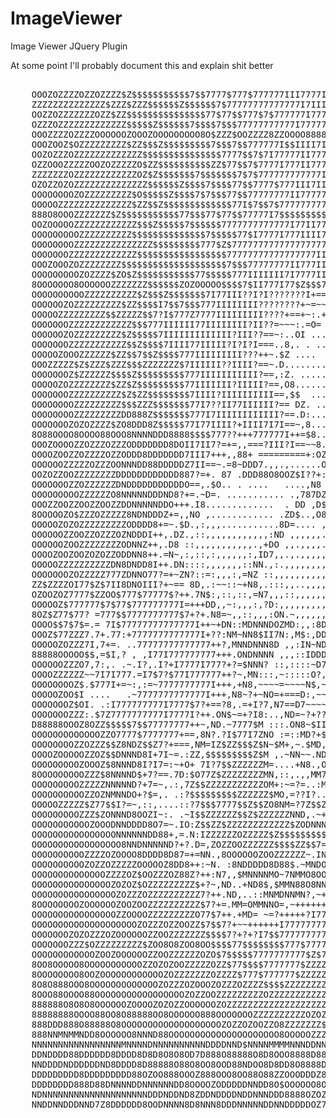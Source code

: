 ImageViewer
===========

Image Viewer JQuery Plugin

At some point I'll probably document this and explain shit better


<pre>
	
	OOOZOZZZZOZZOZZZZ$Z$$$$$$$$$$$7$$7777$777$777777III7777I7O77777777I7777I77I$IIIIIIIIIIIIIIIII7III77IIIIIIIIII7IIIIIIIIII??IIIIIII????III????II?I????II?????I???????????????????????I?????????????????+??+?++???I?++++???????+?+++?++++?+????+???????????+++??+?+?+?I???+=:,788Z$$Z8DN$..,,DNNNZ78DD8D8O8O8ZZZ888D8D8D8DO$Z8888D8
	ZZZZZZZZZZZZZZ$ZZZ$ZZZ$$$$$$Z$$$$$$7$77777777777777I7IIIIZI7I7IIII7777III7II7IIII777?I77I?III7I7I7IIIIIIIIIII$7IIIIIIII?I??IIIIIIII?IIII???????I?????????????????????????I????I??????I????????????+????????+?????++?????+++++??+++++++?+?????????????????????+?++++??????++?????????++??+?++++?+?+??+I8+III?7I7I$88D8OZZD8DNNNDD
	OOZZOZZZZZZZOZZ$ZZ$$$$$$$$$$$$$$$77$77$$777$7$777777I77777I77IIIII7IIIIIIIIIII?I?I$I?I?I??III??IIIIIIIIII?II?IIII?II??IIIIII??II?II???II??????????????????????????????????????????????????+???????7I?????????????????????+??+???++++???+??????????????+++??????+??????????????????+?????+?++++++?+?????I?????III??II??????????I?
	OZZZOZZZZZZZZZZZZZ$$$$$Z$$$$$$7$$$$7$$$77777777777I777777$7II7II7IIIIIIII7IIIIIIII77??I??I?II?IIII?IIII?IIII?IIIIIII??IIIIII77II?IIIIII??I??II?I???????????????????????I????????+???????????I+?+?+?7?+??????????????????????+???++++++++?????????+???????+?????++??????+?????+????????+++??+?+++++?+?+???????????I???????II?????
	OOOZZZZOZZZZOOOOOOZOOOZOOOOOOOOO8O$ZZZ$OOZZZZ8ZZOOOO88888O8OOOOOZO88OOZZZ$$$7$$$Z7?OZ7Z$OOZZOZZZOO8OO8D88OOZOZI?III?I?I??I?????I?IIIII??7???I????I??IIIII8$???????+????????I????+????+++????I??+??+???+?++++++?????????????++???+++?++++?++?????++????????????++?+++++???????????????+????++++++++????????????????????????I??II?
	OOOZOOZ$OZZZZZZZZZ$ZZ$$$Z$$$$$$$$$7$$$7$$777777I$$IIII7I777III77777II777III$IIIII777IIII?I?IIIII?7II77II7II$7III7IIIIIIII?7III?III?III?7??IIII7I?I?77ZI????I7?I???II?????II???I?++++????III7?$ZZ$$OOOOZ$$$777I7I????+?+?+????I?+++++++++++?+++????+??+?+??+????+?+++???????+?+??????++?????+++?++??????????I???+?????????????II?
	OOZOZZZOZZZZZZZZZZZZZ$$$$$$$$$$$$$$$7777$$7$7I77777II777I7I7IIIII7I7II7IIIIIIIIIIIIIIIIIIIIIIII?IIIIIII?II?IIIIIIIIII???IIIIIIIII?IIIIIIIIII?II7?IIII$??????????????I?????????+?????????????+????????I??IZ$I++?++?????7III?I++++++++?++++II$$777II??+???++++++?=+?+????++??????+??????+??+?+++???I???????????????????????IIIIII?
	OZZOOOZZZZZOOZOZZZZZO$ZZ$$$$$$$$$$ZZ$77$$7$7777I777II777IIIIIII7777I7I7IIIIIIIIII7IIIIIIII7IIIIII?II?IIIII?IIIIIIIIIIIII?IIIII???IIIIII??III?IIIIIII?$I7???I?????I????????+?+???I????????++??????????+?+?+,?+????????+???????I?+??+++++???+?++??????II+?????????++===~,,~++777II?????+++?+I?+++++II???????????????????????$???I?
	ZZZZZZZOZZZZZZZZZZZZOZ$Z$$$$$$$7$$$$$$$7$7$777777777777IIIIII77IIIIIIIIIIIIIIIIIII?I?????IIIIIIIIIIIIIIIIII7IIIIIIII?IIIIIIIIII?IIIII77IIII?IIII???I?7?I????????????????????I??$???????????????????+??????~I+?????????+???++??????+?????????????+???IIII??????++?????????++++???I+?+++????+?++++=I=I+?+?===+~:~::7?IZ?7II7II+II?
	OZOZZOZOZZZZZZZZZZZZZZ$$$$$$Z$$$$7$$$$77$$7777$777III7II77II7777I7I7I77IIIIIIIIIII?+~=~~+IIIIIIIIIIIIIIII?I7I?III??I??II??IIIIII?III?II?I?I?III?I?I88Z7II????????????????I??+???????????????????????I????I+7????????????+?++?????+?+?????+++?????????II?????I????+++=+?????????+?+????+????++?+??$???????I??????I????????I????I?
	OOOOOOOOZOZZZZZZZZZ$O$$$$$Z$$$$7$7$$$77$$77777777II77777I777III7I7IIII7IIIIIII?I?+~~~~~~=?IIII??IIIIIIIIIIIIIIIIIII?II?I??II???I?IIIIIIIIII??I????+??DOII????????????????????????????????????????????????++?++++????????????+?++?????????????????????II?????????+++==+?????????????++++?+++++?+?+$+????????+???+7+??????????III?
	OOOOOZZZZZZZZZZZZZZ$ZZ$$Z$$$$$$$$$$$$$77I$7$$7$77777777777II777III7IIII7IIIIII?+~~=~~:~~~~IIIIIIIIIIIII?IIIIIIII??II???????I?IIIII?IIIIII??III?+????IO887I?????????I??????????????????????????????????????~~~~=???I?????????=?++??+++??+++???????????II?????++++??+=+???++?????????+++??+++++????$?????????????+??????????????I?
	888O8OOOZZZZZZZ$Z$$$$$$$$$$$77$$$77$77$$77777I7$$$$$$$$$$I????????I???II?I??+~~~==~....===+I7777I?7IIIIIIII?I?III??IIIIII???II777$$77IIZ7777I??+????8DNNN8NNDDDD8Z77II????????????I??+??+??????+??I?+???=~~::~~~+++?????????+?????????++++++???????++++???+++====+++???+=+I????++??+++?+?++++++??$?????????I???????+???+????????
	OOZOOOOOZZZZZZZZZZZZ$$$Z$$$$$7$$$$$$7777777777777I77II77777III77IIIIIII?I+~~==~: ..I7Z= ~=~=????????????III??III????????+=~~==?I??III??II??III????II$OOOOZO88OOOOOOZ?II?????I+????IIIII7III???????7++++=~~.,,,==+777$$77IIII?7II???+????+++++I?+++++++=+++++++=+==+????????????????+????++?++++??I????????????????????????????I?
	OOOOOOOOOZZZZZZZZZZ$$$$$$$$$$$$$$7$$$$$77$I7777I777IIII7III7II7IIIIIII?=~~==,  :OZ: ,.Z$.~~~???II???II???IIIII??II???+==~:,.:~??I?????III????????????7OO8OOOOOOOOO8OOII?????????+??+??++????7?????$??+~~~.ZI$=,~~=??????+?+?+????++??++??++++++++++++++???????I7I?I?????+++?+??=?++?+???+++?++??+??????????+?+?????????????????+
	OOOOOOOOZZZZZZZZZZZZZZZ$$$$$$$$$777$Z$777777777777777777I7IIIIIIIII?====~, .ZO?, .....~8:.===?I??????????I??I??????+=~=~..~Z..~+I???I??I??+=~=?????IZO8O88OOOOOOOOOOOO7I???????++?????+?????7????+I?=~~::O..:$,.~~++????I??+???+???++??+++=+++++++++++?+=+++?++==+++?++++?+++???====++=+7777$777?I7IIIIII?7I77?+?+????????????+?
	OOOOOOOZZZZZZZZZZZZZ$$$$$$$$$$$$$$$$$77777777777777777II7IIIIII??====~.,,7$=  ........$88?.+==IIIIII?????????I??+=~~~, ~O7?O8,:=I?+????+~=..~~+????I8OOO8OO8O8OOOOOOOOO7I????+?+I????????+??7????I?=~~,,I....,O+,~~+????????I?????+??I+?++++++++++++++++++++++~++?+??+?+??+++?++++???+?+++++++??I?????????I?II+?IIIZ$7I?=+???++=
	OOOZOOOZOZZZZZZZZ$$$$$$$$$$$$$$$$$$$$7$$$77777777II777II7IIII?=~~=~, :ZZ,,..........,:ZOOO:.~==IIIIIIIIIIIII??+=~=:.=$+ ..+OOZ.:=?????=,.,O$ ~~+??I$OOO8OO88O8OOOO8OOOOOOO$7??????????????++7?=++?=~~,$+.... ,=$:,~~+?????????+???+??I+?+?+++++++?++++++++++++~+++++++++=::~~=+?++?????+?+++++++I+????????$???????I?I?+I???????+
	OOOOOOOOOZOZZZZ$ZO$Z$$$$$$$$$$$77$$$$$777IIIIIII7I7777II7??+===~. =Z$: . ...........,ZZ$Z88I ===II?IIIII?I??===~ ,$7  ....=8O8O.:=??+?~ O~ Z  ~~?I?ZO88O8O8OOO88OOO88OOOOO88??+???????????+?+~~~=:~~ 7,. ......,ZI,~=+???+??+???????+7???++++?++++++++++++++++~+++==~:~:,..:~:+?+????????+++++??I+????????I??I?????????????????+
	8OOOOOOO8OOOOOOZZZZZZZ$$$$$$ZOZOOOOO$$$$7$II777I77$Z$$$7I++++~:I8$. ,,..,..,,..,..,:ZOZ$$Z88:.~=+IIIIIIII?===:,7O: ..,.....OO$ZO.:=+++,.$ , Z ,~+Z88OOO88OOOO8OOOO88OO8O8OO7??++???????????==~. ,~,.Z. .........=Z?.==+?????I????????7+?+++++++++++++++++++++=:~~~::. .:IZ? :~~~+???++?+?+++++??II???????II??????I???????I??????
	OOOOOOOOOOZZZZZZZZZZ$Z$$$Z$$$$$$$7I77III??I?I???????I+====: ZZ$, .. ..,............,OOZ$$$$ZO? ~=+?IIII?==, 78: .,.....,,. O$?~+O.~=I~..~..,ZO :=788OO888D8888D88888O88O8Z+?????+???I?IIII++~,N8N?=N ,,,,,......,.OO,=~=?I?+I?????+?+I?+?++++++++++++++++=~::~:,..~7OOOO7,Z7.,~:=+??++++?+++++??7??????????????????????I?I?????+
	OOOOOOZOZZZZZZZZZ$ZZ$$$$I7$$7$$$777IIIIIIII????????+~=~~.=OI. ...~OO:..............=88OOZ$$$$O,.==???+~~.+O?.. ............OI===~$ :=:.$...  I~.~=ZOOOI????IZ8OO88OO8O8OZ?++??????????I??~~,+O   ?D$.....,,,.......$7.~=++?++++?II??II77I777$$$$$$$7I?++=~~, :$88OOZ=.  ...8 ,~~++?+++?++++++???7??????????+?????????????I?????+
	OOOOOZZZZZZZZZ$$ZZZZZ$$7?I$777Z7777IIIIIIIII????+==+~:.+O=  ....$OO8ZOI ,..........Z88D8OOZ$ZO+.===+:~.~OZ.................O7=~===7 ~: 8......Z,.=+I??????I?,?ZO88OO88O8I???????????????=~.,$Z  . ,?8Z, ..,........,ZZ.~~+++?++++??+??????+++++++==~=~:,..=788ZO+: ....,.,DI~+?I7II?????????+???+???????????I???I???IIII?I??7I?+
	OOOOOOOZZZZZZZZZZZZ$$$777IIIIII77IIIIIIII?II??=~~~:.=O= ......$OZ~...IDZOZ,,......,8+ :$88OOOZ :==:.:O8$...................Z$==~~=?O. +O ......O ,=+II?????? .??8O8OOOO8???????I???????=~:+$: ...    .Z8.............=O:~~++??++++++++??+++++=~~~~:. .+O88ZI . . . ... ..+~.::=++???++?????+++++I+I????+??=~??7$$$$OOZZZO$7I????
	OOOOOOZOZZZZZZZZZ$Z$$$$$7IIIIIIIIIIIII?III??==~:..OI .......?O$,...... .$ZOZO+,. .,.....:ONDND= ..O8D=....................ZOZ++~~~:=7:8O8,......Z :=??II???, ,???$O8OOOO7?????????????=~.+Z7.   ........?87.. ,.......,O~.~~??++++++?++?+=~~~~: ..7OOZ?,..............  ?$,~~=+?+?++??++?+?+???+7+?????+=:::::,I++?????????II???
	OOOOOOOZZZZZZZZZZZ$$Z$$$$7IIII77IIIII?I?I?I===..8,. . ......ZO,.. . .... . ,ZOOZ=. . ...   $O88D8D$,. ................. IOZZZ$++=~+Z$: .ZZ? .....8 ~+IIIII= .: +??ZO7?II????????????I==,$Z7I7~. ...........=O= ....... .ZO.:=++++++++==~~~:...788Z:    ................ $.~~?++?+?+???++????+???I?+?????+~,::~~=~=????I?O8Z7I???
	OOOOOZOOOZZZZZZ$ZZ$$7$$Z$$$$777IIIIIIIII???++~.$Z ....     .OO .............  .~OOZ? ........+DD~. ................ ..~OOO$$$$ZZZ8, .....IZO .., .7 =????? .=  ,??????+?????I???????=~,?Z$77$Z. ............ .OO .  . ...:$:~==?++=~~~:...$8Z+ ...................... .O,~~+?++I+++?????????+??+I?I???????~:~:.:~::+?II?DZ$Z8DDO
	OOOZZZZZ$Z$ZZZ$ZZZ$$$ZZZZZZZ$7IIIIII??IIII?==~.D............8D. ................ .:$NN$..,..... ...................  7OZ$7II7$OI.   ......=OO$ .. +$.=I?II?~  ,==++++~~++??????I??I==,$O$I77ZO: .............   +O=.. . ...$? ~=~~~: .ZO$, . .. ..................... D ~~+?+?+I=++????????????+I???????????::~~::::~+I?D?~:=~=~
	OOOOOOOZ$ZZZZZZ$$$$Z$$$$$$$$$777IIIIIIIIIII?==,:Z. .......  +O. ...................,  $87  .....................  . 8ZZ$$ZZ$=...............ZZZ:.. ?: +II$I..~,:=~+==~=~?+??????III+:.8O$$I7,7$,... . ............,$8?...  .IO..,.ZOZ~.  ...................    ...  $,:~=??++~?+?+?+???+??????+I???????????+?,,~~:,DDO7D+~~=~=~
	OOOOOZOZZZZZZZZ$ZZ$Z$$$$$$$$$77IIIIIII?IIIII?==,O8........  :O, ................  ......O:. .................... .~ZZZ$ZZ7 .  ..   ...  . .. :OZ? . Z?:=+~~: ?8? ::, .~~=+?????????7=~~OI7Z~ .ZZ. . $ ...   ..  ..  ..Z8. ... ?88+  ..  .   ........................?I~=+?????+????????????????+I?????????+I$NZI~,=8+:+OD+~:=:,.
	OOOOOOOZZZZZZZZZZ$Z$ZZ$$$$$$$$7IIII?IIIIIIIIII==,$$  .....  .8+. ...................... ZO  ....  ...,.. ....  . .OZZZ7: ......................IOZ ,?O,.+~.$8I ,D?$8Z8,:=~?????????II=.IZ$,.  ZO . .7 ............ .....?O?. . ................................  .ZN,.~~??+++++++?I?ZZ?+=+===+=??+~=+==+++?II8OD87~8:,:ZD?~:,,..
	OOOOOOOOZZZZZZZZZ$$$ZZZ$$$$$$$77I7??II77IIIIII?== DZ. ....  .O$.................... .. . 8$ .... . +OO . ....  .,ZOO: .  ................   . ..:ZOO8O8? Z8~...?O,.   O,:~~+??I?????+~.,O?..  .ZI.  ..............   . ... I8:. .............................. :8OO ~=~+????++++$OO8Z??????????=I$ZZZZO7I7OOZO7I???+?~=$87:.,,,,
	OOOOOOOOZZZZZZZZZDD888Z$$$$$$$777I7IIIIIIIIIIII?==.D:....... =O...$.. ...................,8I. ...O8OO=..........D$  ............................. =Z888888 ...,O=. ....~,.==???IIII?~:=Z7...   +O ..I ...................... .$O  .................... .... .I$O88 ~==+???????+?7OOOZ???????????OZOOOOOOOOZO8OO7I???D==?NND7:,..
	OOOOOOOZOZOZZZZ$ZO8DDD8Z$$$$$77I77IIII?+IIII7I7I==~,8....... .Z,..8.. ....................88ZI,D88O$O........  7.. .. ........................... .,8O8888  . $Z ..   ..7~,=~+II?I?=~ ZO.... .. Z7 .? ...................     7$ . ................... ..  =8DOD8.~~~~???????????7O$??????????O$OOOOOO8OO8OOD8OII???$$=?DDDDDDD8
	8O88OOOO8OOOO88OOO8NNNNDDD8888$$$$777??+++777777I++=$8.. .. . OZ..I7 ..............   . .  D7788$??7: ............ .77.............................  ~ZD88....ZO...   ....= ~=+I?I~~.8Z~ .    ..$8 .+..............   ... ....7OO   .    .......   .   ..?8D8O$8D$.,~=~+???I?????+?I?+???????$888OOOO8OOOZOOO$III?I7~O:~DNND88DD
	OOOZOOOOZZOZZZOZZZODDDDDDD8DOII7II7?=+=,,===?III?I==~~8.... ..$O . 8  .............   .... ,OI?Z??IO ............ 7OOO . ............................,:7D8..:7D~,......... 8.=++?== D8+..... ....Z. I .............   ... ....?OZ . . +O........ .=:.  +8DZ. ,. 7DD8=.~~~~?I???????????I?I88888Z8OO8O8O8OOO8I?II?I?:~=DN8N,~~$DN
	OOOOZOOZZOZZZZOZZODDD8DDDDDDD7III7+++,,88+ =========+:OZ...    8$..I+ ......................ZOIIO?$Z  ....    . $OZOIO7 . .  . .......      .............$. .O$..........  .$+:?~~.ZOO...........,O O...... ..................=88 .,8ZD  ....  . IZZZZO8O,.  ......+D8D?.~~=+?III?????I??OO8D88Z8788OOOO8OO8ZI??II=~~~+NDD~::?ZO
	OOOOOOZZZZZOZZZOONNNDD88DDDDDZ7II==~.=8~DDD7.,,.,......O8 .  ..,$8888........................I$I?ZO~. ....  . ZOZ7 ..88:+O~,., .........    .......... ..? .O$.    ....... ...$.=.ZOO~          . +ZO.  ...                  .:OZIO?+Z.,.   ....Z$++?7ZOI.. ..........+8DN+,=~==777III?+?I8OOOO$D88OOOOOOOO8$I?7ZZ$$7$I?~~~+Z$ZZ
	OOZOZZOOZZZZZZZZDDDDDDDDDDDD887?=+. 87 .DDD88O8OOZ$I??+:O8. .....ZZOOO,.      .... .......... ZZ?IZ,.  . ,. ZO8=.....,O887I ZZ.    ...... ?. . .. ......,+..OZ ...............,D.I8O$,.. ....... ..~O$...................... ..ZZ7=~O+   ....  $O7??7OO88DD,        ..... 7DO,,~==????????D888O8DDD8D8DD8ODN$ZZZZZZZZ$$OZOZZOZO8
	OOOOOOOZZOZZZZZZDNDDDDDDDDDDDO==,.$O.. . ....   ....,N8 :8O.....   .~O.  ......   ..........   I$$I. .... OOZ,....   .O8O8,~~O, .. ...... .==,, .. .... ,..?ZZ. ................8$IO  .. ........ .O7O . ......................OZ?=Z=,........OOIII7O888, ,         ....... .?DD .==+?????8888ZD8OOOO8888OOZI$$Z$$Z$Z$Z$Z$$ZZZZZ
	OOOOOOOOOZZZZZZO8NNNNNDDDND8?+=.~D=. ........... .,787DZ .O8. . ... .,Z ............... .   ....$8 .... 8OI...........,OD=O+=+O..........  .88OZ87 . .. ,  O8:  ............  ,O7+7O. ...   .     O$=7, ..  ....... .....     .O7?ZO$OZ7+:.. +Z777OD7,      ....   ......... ...7D7.~==?I?8888OD8OO8O888887I?$77$$Z$$$7Z$$Z$$$$7
	OOOZZOOZZOOZZOOZZDDNNNNNDDO+++.I8.............  . DD ,D$,.=O:.. ...  .8I............... .     .. , ..,DO+.....,,,.......=8OZ==7:............=D= .,..,. .=.=O8. .............  $O==Z............ ..O?==Z  ............ ...... ..$7$O,. .  . .IOZZDZ... ......... ............ ......I8+,===OD8D8D8O888888ZI??II?+II$O$$$Z$Z$$ZZZ$
	8OOOOOZO$ZZZOZZZZZ8NDNDDDZ+=,,NO ,............ .ZD$..,O8D8$?.. ........Z$............. ,..........,,DD+ .::~~:::::~~~~.,ODND7++Z .,,.........7O~ ...,,..7 OOI...............  Z?==+.......... 8OIO7I+=$+,..................... ?O8........,.O8N=....,....................... .. .... ,8O.~==I88D8888O88O88I?7III?II???I7$$ZZO$$$
	OOOOOZOZOZZZZZZZZZODDDD8+=~.$D.,:,,,...........8D=.... ,8:.,......,,,,.,$8:.,,,,......8Z........,,MD~ ...,,..,,...,.,,.. 888D$I?,,,...,,,,, :.8O.,.....,$.8D...:,,,.,,.......O$I~O..,,,.,.....O INDZ7I?8,,~=~=~~~::~~~::,,.,....8Z.......,.?O.. .......................................:DN ~=~Z888O8ODOO887I?=????I?IIIII?7$ZZ$$
	OOOOOOZZOOZZOZZZOZNDDDI++,.DZ.,::,,,,,,,,,,,,:ND ,,,,,,.N~,,......,,,,...:8D...,,,,...,88=,..,...I8$ ,...,..,,.,..,.,,,...8D8D??8.....,,..,??=+8Z,,,.,,,,,$D  8I............OO+=I+.,.....,...,7.. IO$I?+,.,,:,,:.....,...... ..,$......,,,:.:::::::~:~:,:::,,,,...,.,,,,,.,..,,,.,,..~DD:.====ZD8O$?I???I$I??I+???+III?III?II$Z$
	OOOOOOZOOZZZZZZZZODNNZ++,.D8 ::,,,,,,,,,,,.,+DO ,,.,,,,.D,,,,,,,,,,,,,.,,,.?8I,.,.,,...$8OOZ~..,,IND ,,,,..,.,,.,,,,,,,,..ZD8DZI$=.,.,,,..+?:.,8D+.,,,,,..,$DO+..,..,,.... .O$++O .......,.. ?=., ..8O??O...........D+..,..........,,..,,..,,,..,.,,.,.,,,,,,::,.,....,...,,..,.....8Z~.~=+~?IOOZI?I+??I??+=I$7$$$7$$$7IIIIIIIZ$
	OOOOZOOZOOZOZOZZODDNN8++.=N~,:,::,:,,,,,,:,ID7,,.,.,,,,,D:,,,,,,,,.,,,,,,,,..Z8+.,,,.. ,DD8O?I7$8D8D8,,,,,,,...,,,..,,....,D8DDOI+ ,.,,,~+=,+??:88,,,...,,.,D7,.........,..78?=?~.........,..Z,.,... ~8Z77,........ 88.,..,...,,.,...,,.,..,,..,,,,.:+$O8$ZOZ7ZZZZZZZ8OZ88OOI~~..:D8,~+===I?IIZ?II7I???II?I?I+I?II?III$77Z$II7OZ
	OOOOOZZZZZZZZZZDN8DNDD8I++.DN::::,,,,,,,::NN.,:.,,,,,,,,D.,,,,,,,,.I8D8D88DZ~~+8Z,,.,.,  +DD87??O88D88 ,,,,,,,,,.....,,,.,..N8ZD,+$..,.~=,?+????=8N,,,,,,,.N,,,..,..,,,,. =OI?+Z.,,.,,,..,...8.,..,.,. IO7.....,... 88 ,....,............,.,.:$ZOO8Z77IIIIII?IDN87II++Z?7??~DO8O8D.~~=?III????$??I????????IIII???????III7Z$Z7$OZ
	OOOOOOOZOZZZZZ777ZDNNO77?=+~ZN?::=:,,,:,=NZ ::,,,,,,,,,,8.,,,,,,.$OZ ....,,:I88NDO8,,.,.. .:DD7IIODD8DZ ,,,.,,,.,,,.,,,,,,...DZ7DZ ~.,.,?+??+?+?+=DD,.,,.,8I,:,,,,,,..... 8O??77.,,.,,..,,.,.O,.......,,,O7.,,......D8?...,.,.........,.+OD8Z777777IIIIII?7ZDZ :IDO77?7III+=8887:===??II?I?I??$?I?II?I?I?IIII??III$$7IIIIZOO$OOZ
	ZZ$ZZZZOI77$Z$7II8DNOIII?+~== 8D,.:~~::~+N8,.:::,,..,,,,O.,,:::=N+,:.,,,,,,.,.,..,+O8,,,,..,..NOOODN?78$...,~O.:,..,....,,,. .D8I7DO,,++?I+:,:I+I?O8$,,.:D:..,,,,........,O$??O.,........... O,.......,.,.+?....,. .8OD=,,.......,..?88D$777$$$$$$77III7$8D+.. ..,$8$$I???$8Z,=~=+IIII?I?I????7II??IIIIII?I?????III7I7II7OZO$OZZ
	OZOOZOZ7777$ZZOO$777$77777$?++.7N$:,::,::,=N7,,,::,,,,,,$.,,,,Z7,+.,,,,,,,,,.,,,,.,.,,,..,,,,. .O8O.~~OZ:.?8: ,,,,,,,,,,,::,.,~DZZ$8$,+=:::,:::+?7~ONZ,.OZ........,..,...DOI?$=,,............$:.,...,,.,..,,.......,:88888D7.,,,I8DOZ778$$$7$Z$$$$7$77ZD8, ........ NNZIZO?.===?III?IIII????II77?$??III???I?IIIIIIIII77II$O7I7OZ
	OOOOOZ$777777$7$77$777777777I=+++DD,,~:,,,:,?D:,,,,,,,,,7.,::D.~?I,,,,,,,,,,,,,,,,,,,,,,,:,,.. 7D88D.,?:?DD~,,,,,,,,,,.,,..,,. ,NZ$78I,..,,,,,,,,:..NDD8I ,,,,,,,,,,,,..?87Z$Z.,,,,.,,...,,.,,$,...,...,..............OZI?I7OO88I+I8I7ZZ7777$Z7$7$Z$8NO. ........... :88,.=~+?III?==IIIIIIIIIIIIII?IIIIII??I??IIIIIII$7IIIIIII7I
	8OZ$Z77$77? =777$$7777777777$7+?+.N8=~,,::,,,:ON.~,,,,,,,,,~8.IIIII+,,,,,,,,,,,,...:$ODDDD8O7~D8$7$$8O =+=88,,,,,,,,,,,,, ?,,,..?D$$7Z,,,.,,,,.,,,,,.DDD ,,.....,.,...  O8ZO7O ,,,.,,,....,+?~D,....,........,.,....,,.=O7???87?++$8IIO7$Z$ZZ88DDD8NDZ...,.........,,.,.8$:~=+?I~,,.=?III????+I7I777IIIIIIII??IIIIIIII$II7IIII7I
	OOOO$$7$7$=.= 7I$77777777777777I++~+DN::MDNNNDOZMD:,,:8DDNNO.~?IIII??III~,,,,, ,?ND8O$$$ZO888DO77777778Z~+.N.,,,,,,,,,,,..+I,.,, :DZ778 ,.,,,,,,,,,,, 8O,,,,,,,,,,,,....8ZO778.,,,,,,,,,..:+++8I.,,,,,,.,:,.,...,,,,,,.:~DIIZ8I?++DZ$OO8DO+,....O888DO..,.,...,,,,..$.,. =D,~~=:.DZ87,+IIII?IIIIIII?II?III?I?I??IIIIII$7III777II
	OOOZ$77ZZZ7.7+.77:+7777777777777I+??:NM~NN8$II7N:,M$:,DDND?.,:::,::,,:,,,,,,..:N8D$7I777ZOO8ODOOZ$$7$$8?:,.$.,,,,,,,,.,,. .8Z ,.: ?D$7ZZ:,,,,,,,,,,::.~8O,,,,,,,,,...  +8ZI7ZO,.,,,,,,,.,,,+??+8..,,.,,...$888$:,,,,,.,..?O788I??788?,.~==?+=:+D8OZ88D$ ,,.,,,..,....=+,.,.$=,.OO$Z,OD:~III???IIIIIII?I?II?I?I??IIIIII$I7IIIII7?
	OOOOOZOZZZ7I,7+=. ..77777777777777++?,MNNDNNN8D ,,:IN~NDD?+?IIII???I??I?????= DO$ZO877I7ZZOO8DD8OO8OOZ7?...~D ,,,,,,,,,,,  .NN.,,,.,DZIO.,,,,,,,,,,,:,..O8:,,,,,,,,... 8Z$7$8=.,,,.,,,,,.,,??+:8=,,,,, .78Z77II788O=.,, 8DDDDZODI,~=======+=~,O7II?I?ON8..,:......,...,8I,.,.8DDDDD. ~D:=+IIIIII??IIIIIII?????I7III7I7$IIIII7I+~
	88888OOOOO$$,=$I,? , ,I77I777777777+++.ONDNNNN ,,,::IDDD?,III?II???I?I???I+:,DDZZ$$7Z77Z8DDD88$?. ,.... ....D:,,,,,,,,,,,,..MDN~,,..ZD77O.,,::,,,,,:~,:,+D+:,,,,,,,...,877778=,.,,,,,,,,,~++??+,8,.,.. Z8877II?+++?Z88+8DDDDD8D=:,:,... ... +,D7I???+?OD~..,,,..,..,,. .8O,,.....  ...ID.~?IIIIIII?IIII??II???IIIIIIII$IIII7?++=
	OOOOOOZZZO7,7:,. .~.I?,.I?+I7777I777?+?=$NNN? ::,::::~D7~7I?++??+?II?+=:,,.,NNDDDDNNNNDI,..,,.............. O8,,,,,,,,,,,:..?NZD7.,,.=8$Z8::::::::::~,::.,8$::,:::,.  =D$7ZO8O .,:::::++???+++I:88,.. 88DO777$ZODDDDDDO$I+=:,..... ..  ..,D==+=87I++=,+ZN+.,.,,,,,,..,.. .D$,,,,,..,,,,.N==~IIIIIIIIII?III??III77III7I7III7?+++=
	OOOOZZZZZZ~~7I7I777.=I7$7?$77I777777++?~,MN:::,~:::::O?,::?I+=~~:::~:::,..,DDD8O,   ... .. ...,,:::::,:,::,.,D.,,,,,~~::::,. OOODD.,,.?N$D:=::~====++??++::M7???II~,,,=DDO..,,~+I?++I777??++=+:,.D+.+NNMD$+:. .......  .,.,,..,.,,.... ..I8.,,.$I?+++=,:O8.,..,,,..,,,,,. .,N+,.,,.:,,:, 8~:+?IIII?II?IIIIIIIIIII77I77I7III+=++=
	OOOOOOOOZ$.$777I+=~:,:=~7777777777I+++,+N8,~~~~=~~~~N$,~:~~~::::::::::... .. .........,::::,,,:~::,:::::::::,Z::::::::::::~:..NZ$ZM:.,. 8$D~~~==++=+===++=. D7~==+ ...... ,:=+====+?+==+++?+??+??:D?. ...,,,,,,:::,,,,,,...,,,.,,,,,,, ..DDDDDDD88O$?===:8D.::~=::~~==~~~:,,.+O=,,,~::,...8Z=~IIIII?III?7O8Z7III7I7777IIIII?=+++
	OOOOOZOO$I ....   .~7777777777777I+++,N8~?+~NO=+===D:,~~~:::::~~~~==~~,..............,:~~~~,,,,,:~~~::~~~~~:~=8.::~~~=====+?..?DZ$$8~,,.+D8D,++???+==+++++?~ 7I~==,....~+=+++++?+++????+??+==++???+D+~~~:::::~~:::~:::,,...,,,,,,,,,,,. ?N:..,,,..~$NDDDZI=I....,,,,,,,,,,.,. .Z7.,,..,,,,.Z+,==IIII88D8DD8877II77II??I7777I=+==
	OOOOOOOZ$OI. .:I777777777I7777$7?+==?8,.=+I?7,N7==D7~~~~~=~======+++==~=,...... ,~=======~==:.,,,,,:~,,.=+==~~D::~~~~~~~=~==~..ZZ$$7OZ,=,.D88:II????I???I???=.ID+++,++++??????????????+?????????~..=DO+?++=+=+===~==~:,.,,,,,.::::::::..8N:,:,:,:,:,,,,..:~. .....,,,=,,..,.,,..,8~,.,,,,,. N$~=+II?8888DD8O7777777II?II7I777III
	OOOOOOOZZZ:.$7Z7777777777I7777I?++.ON$~=+?I8:..,ND=~?+??I??III??????+++?+?:,~+?+??+??I???+?++?,,,,,,,.=+,,:=++ZD==+++===+=+++~..DZ$$7$I,?= DD8?IIIIIII7I7III7I..D7?????II???IIIIIIIIII77+???????+?~8D????III?+++++++:.,,~,,,,~~~~===~~..DN~~:~~~~::::::,,,,......,,,,~,,,,,,.,..  :D,:,,,,,D8.==III?888DDD8$7I7777IOI77777II777I
	D88888OOOZ8OZZ$$$$$7$$77777777++~,ND.~7777$M :::.ON8~$III7I7$7II?+????I???III?IIIIIII7IIIII7III?.,,,,,,::+=,IIID,:??II??II??II..ZN$777$N~?=.DD,7$I777777I777I7I,,DOI77III7II77I777IIII77III?????+.888OIIIII???I????+,:+~,,,:?+????+??+. DZ+===++====~~~~~=:.,....,.,.,..,.,.,,::....7D:,.~N7~+?IIII78D8DD877777777I7$7IIIIIII777
	OOOOOOOOOOOOOZZO7777$7777777+==,8N?.?I$77I7ZNO :=::MD?+$?+???I777III777III777777$$777I777777$777:,,,,,,,::ZZ8OOD::,.,,,,,:+II7=..DZZ77I7D,?7,?N.I777777$77$$I$$Z,.OD$77777777777777777I77777:.?+~8NDD$77IIIIIIIII?II?:,,.,+?????I?I?I~.,N?II??????+????++?:+=~::..:~~=~~:,,,..,.,,,,..Z8O8.~=?IIIIIO888Z777$77I77I77ZZ7IIII7777I
	OOOOOOOOZZOZZZ$$Z8NDZ$$Z7?+===,NM=IZ$ZZ$$$Z$N~$M+,~.$MD,$$$7$$$$$$7777$$$$$$$7??+?7$$$7777Z$7$$$ZDNDDDNDDDD8D88OO...,..,,.,,.,$,.,NO$III8N,?7=?D+$OO8OOO$OZZOO$Z$7.,N877777777$$777777$7,..,..+7DDD87777777IIII7?I7~,..,,++??77??III?:.7DI??I?II??IIII?+~~++++++?=,,.,,,.,.,,.,.,,.,,,..NO,~==+IIIO88DD8ODDDDDD8$8NDOZI7I77IIIII
	OOOOZOOOOOZZOZ$$DNNND8I+7I~=.:ZZ,$$$$$$$$$Z$M ,.~NN~~.NDZ,$$7$$7$$$$$$7$$Z$$ZI,....?NO$ZDNNDDDNNNDDOZZ$$$$$$$ZODN~,,,~?77?+7$7$7..DNNNNDNDD,I7+.I:77777$$$$$$7$77$7..O8$7777??$$7777=. :88O8NDDNDDZ7$7$$$$77$$III?II+,,.??7$?I7I?7I7I,.NDZ$$???IIII$$$$:77$7$$$7I7I+?777?~:,,,,.,,..,. ,:?87:===?Z$IZD8DDD88D888DD8D8O7777II77$7
	OOOOOOOOOZOOOZ$8NNND8I?I7=:~+O+ 7I?7$$ZZZZZZM=....+N8.,OD8.Z$7$$7$$$$Z$$$I8N8$$=...,NNNNNND8Z$$$777$$$$$$$$$$$$8NO77?=,,,,.777$$,.:INNNNNNNM~+7I~~~=I77$$$7$77$$$77?.,8D$7I777$$I7:,,ZDDDDDDNNDDNDZ$$$77$I7777I7I$ZODDDDNDNNNNNNDDNDI .D$777IIII7IIII?~I?II7II7777II??IIIIIIII?+,.:,,,,...=NO ~~==??IO888DZZZZZZOOO8O$??+??+??I?
	8OOOOOOOOOZZZ$8NNNND$+7?==.7D:$O77Z$ZZZZZZZZMN,::,.,,MM7IMMZ?Z$$$7$$$$$OMMOZ$$$$+  ,.7NMZ$$$7+....$7777$7$$$$$7ZDN.,,,:,~77$7$7$?~,.?DD8DNNDN,777:..~I7$77$$7$77777I7? .8D7777$?..DDNZ$$$7$$$$7$$$$7$777$77$NNNNNNNNNDNNDNDNNNNNNNNNI.=N7I7I77II7I7I??7I77I7I77I77IIII??IIII??II?I?II?I?= . $DI:==+$IODDD8NDDDNDDDDNO$7I7777777I
	OOOOOOOOOZZZZZNNNNND?+7=~,.:,7Z$$ZZZZZZZZZZZOM+:~=?=..:MNZMMN:ZZ7$$7DNNN$$$ZZ+..., .DNNOZ$$:. . ...~Z77$$$$$$$$$NN,,,,+$$$$$$$$$$$$~ ?D88NN$$N~77I~,~?7777777$$$7$77777,,:D8$~IDNO7$$$77$$$$77$$$7$77$7$7Z$:~NDZOZOOZ$$7$77$ZZ$Z8DNNI $D$DMNZ$I7II7I777777II77I777IIIIIIIIIIIIIIIIIIIIII?I:...DD.~==I88DDDDDDNDNDDD$77777777II7I
	OOOOOOOOOOZZOZNMNNDO+?$=,. .:?$$$$$$$$$ZZZZZZ$MO,=??I?..+MD$O8Z.Z8MNMN$$7:. ...,..~OMM$$$7,....INDDND877$$$$$$$$DN8 I$$Z$$$$$$$$$$$$.,ND88MO7$M,77I7II7$777$$$7$$$77$77I? .+DOOZ$$$$$$$$$$$77$$$$$777777$7,,. MM7777777$7II77777ZNMD?.DNZZZODNNNND7II7I7777II777777$7III7IIIIIIIIIIIIIIIII?? ...N8.==+ZDDDDDDDNDDD8777I77777777I
	OOOOOZZZZZ$Z77$$I?=~,::,....::?7$$$7777$$Z$$ZO8NM=?7Z$$Z+.7MOOO8DOZN$?.,..:ZDNMMNNNND$$$$$....NDDOO$ZNI$Z$$$$$$$ONN.$$$$$Z$$$$$$$$$$I .NDODM77$N=7$777777$$77$$7$7777$$777:.,?8877Z$$7$$$$$$7$$$$$7$7$77$I.. DM7777I7777I$77777I$DNO+.DM7$~DNDD8DNNNMNZ77I7I77777II77IIIIIIIIII7IIIIIII7IIII?+.. $N+,==+8DDDNDDDNNZ777777777777I
	OOOOOOOOOZZZ$ZONNND8OOZI~:. .~I$$ZZZZZZ$$Z$ZZZZZZNND,.~+=+DMMZ$$$I....?DNNNDNND88ZZO$$77$$..,~NNNN$$ZNIZZZOOOZZZODN$ZOOZZOOZ$ZZOZZZ$$7..MDDDM$77N:Z$$777$$7$$$$$$7$$$$$$$77$. .IDN7$$$777$$$$777$7I?===??.. NN7I7777777777I7III77DM7~.MIINMDOZZZZ$$7DMNNN87I7I77I7I77IIIII7I7IIIIIIIIIIIIII77I+...N8 .=++8DDDDDNNDI7777777777777
	OOOOOOOOOOOZOOODNNDDDD8O7=~.IO:Z$$ZZ$ZZZZZZZZZZZZ$ZODNNNNNNZZ7,., $NNNN8ZZ$$$$$$7$$$$$$$$$...:DDZZN8IN=$$$$7$$$$$ZNN=7$$$$77$$$$$$$$$$,.IN8ONN77$D=7$$ZZ$$7$777$IIIII7$$$777. .?N8$7$$7$ZZZ$=:,:,,.,,.,.:,,8M8ZZOOOOZZZ7$Z$7$$I$Z8M7~.NNDN8OOOOZ$7$77ODNNDNNZ$II7777I7III77IIIIIII7II7IIIIIII?..~DD,~+=?88MDDDNNNZ7777777777777I
	OOOOOOOOOOOOOOOONNNNNNDD88+,=.N:IZZZZZZOZZZZZ$Z$$$$$$$$$Z$=. =NNNNN7ZZ$$$$$$$$$$7$$$$$$$$$...,DDZ$$7DN:Z$$$$$$$$7$OD $$$$$$$$$$77$$$$$$..8N8NN$7$7N~$$7777$$7$$$$$$$$$$$$$7?. IDD777$$I7?. .,:NNNNNNNNNDMNNN$777777777777I777I?.,?D$:.NDDDDDDNNDO$7ONMNND8+:..II777IIII7777I777$$$?IIIIII?II=  =D$.~=~?IO8D88DDDZ7$?I7IIIIII7I7I
	OOOOOOOOOOOOOOOOO8NNDNNNNND?+?.D=,ZOZZOOZZZZZZ$$$$ZZ$$7= ,NNMDZ7$ODZ$$$$$$$$$$$$$$$$$$$$$$,...NN$$7778,$$$$$$$$$$$$D=?$$$$$$$$$$$$$$$$$$. MDDDN777$DI$$777777$$$$$$$$$$$7$$, .NMM8$777.,, DNNNNND8OZZZDD$.7Z777$7I77$$77I$77:  INND7:.N8ZZOZZ8DNMDNN+.. . ~?7I77777II7777$77$77777777777III?. D8,,==?III7ODDNNO$777I777777777777
	OOOOOOOOOOZZZZOZOOOO8DDDD8D87=+=NN.,8OOOOOOZOOZZZZZZ~.INNDZ7$$$$ZONDI$$$$Z$$$Z$$$$$Z$$$$$$,...DNOZZZZ8=Z$$$$OOO88OOZ+.I7$$$$$$$$$$$$$ZZ$=.+NDDNNNNN87?7777$$7$7$$$$$$$$$77+. NMM7$$7...IDO.:, .=MMDO$$ZODNI,$77777777$7$7I,,=NNNZNM7,.NDDNNNDN7., ..,=777$77777I77$?I?II7I7777777777I77III= ,DD ~==?IIIII$DD$$7777$7777777777777
	OOOOOOOOOOZOZZOZZZZZOOOOOZ8DD8++:~N. :8NDDDDD8D88$.~MNDOZZZZ$ZZO8NMN~7$ZZZ$Z$$ZZ$$Z$ZZ$$$$=...:??++7$Z8888888888D8Z+,..=7$$$$$$$$$$$$$$$$~,?NNNNNNNN.D$$7$$$$$$$$$$$$$$$$$..NNO$$$:, 8D:==??+=+=..,INN8O88DM?.I77$$$777:,,ONN8$ZZNN7.,NND$.. ...=II77777I7777II7777777I77II7777777I7III?I+ .ND ~=+IIIIII77I7II77777$$777777777$7
	OOOOOOOOOOOOOOZZZZOZ$OOZZZOZ88Z?++:N7,,$MNNNNMO~7NMMO8OO8DNNNNZ?~~DNZ8NND8Z$$Z$$$$$$$Z$$$$$$7$$Z$Z$Z$$$$$$$$$$$$$III=~~=I$$$$$$$7$$$$$Z$$?.~NNNNNM8II?,Z$$$$$$$$$$$$$$$$$$ $M$7$I. =D,=?II77777I?++=..,7MNDDDN?.7$$7~...MNM$ZZZOON8$, . ....:?7I7I7777777777I77I77$77I77I77777$7$$777777=.IN?,==?7I7I7777I7II77I777$$7777777$$$7
	OOOOOOOOOOOOOOOZOZOZ$OZZZZZZZZZ$+?~,ND..+ND8$,$MMN88O8NND$.,~+=,,?DDDDDDDDDDDDDNDNDNNNNNNNNNDD8D88ZZ$$$7$7$$Z$$$$777II77$ZZZ$$$$ZZZ$Z$7$$..DNNNNDDDDDND.ZZOZZZZZZZ$$$$$$$~:M77$7..DD,=?77777777777I+++=,..$NNNNN ,...,8N8NOZZZZZ8N8$ .....I$777777Z$$777777$?7777777ZDNNMNNNN8$?+7ODNNNMN8DD,+=+II777I7II7II7I77I$7Z$$77$$7$$$$7
	OOOOOOOOOOOOOOOOZOZZZOZZZZZZZZZZ7?++.ND,..::MNMDNNMN?,~+++++~,NODDOZI=~: ,...,,::::::::=DDNNDNNMDNNNDDNNMNNNNNDDDDDDDDDDDDDDDDDDDD8DDDDD8$MND8OOZZ$ZO8DM7DNNDD88D88O888D8,NDO$7,~N,~+I$7777777777777I7?++++~.:DNDN.,DM~:,NZZ$$ZZDM8O,.~$ZOOZZZZZZZZZZZZZ$$777ONNNNZ+....,:~~===++=~:.. ..:+,=+II7I7? :,I+I77I77?7$7$7$7$$7$$$$$$
	8OOOOOOOOZOOOOOOZOOZOOZZZZZZZZZZ$7?+=.MM=OMMNNO=,~++++++++++.IN.DDDDNDNDDDDDDDDDDDNNNDNDDZ=,+7NN.::~::D,NNNNNNNNNNNNNNNNNN8ZDNDNDD8DD8888OOOZZZ$$$$$7ZO8Z+D888888OZZZO8D?N8O88:~O.+?777777I7I7III77777II77?++++~..NM.~~=:Z8ZZZ$$NN8D8888888888OOOOO8OZ8ONDD8~,,:~==~==++?????????+?=~~======+?I?II.+I.?III?7$7?.Z:?$$7$$$$$$$$$$
	OOOOOOOOOOOOOOOOZZOOOOZZZZZZZZZO77$7++.+MD= ~=?+++++?I7777++.$M.DDDDDDNNNNNNNND8+,. ~78DDDDDNDDZ,++?+=D.NDNNDDNNNNNNNNNNND+:ONDDDDD8D88888OOOOOOZZZ$7$8DNIDDDDDDDD8ZOO8888D8O D8~+I77777II77I7777II77IIII7777I+++++++II++~8NN88NMNDDDDDDDDDDDDDDDDDDNM$..:+??78NN8O77777777777777777I777II+?II77I7::.,..,~:=.,.?~,=777$$77$7$$$7
	OOOOOOOOOOOOOOOOOOOOZOZZZOZZOOZZ$7$$7?+~~++++++I7777777777++.8DNNNNDNMMD=..:IZ8DDDNDDDDDDNN8.:++++7I+=N NDNDNDNNNNNDDDDND8,,=$Z$77I$ZZOZZZI?+==~~~~~~:,,,,.DDDDDDDDD88DDDD8D,7=~+7777I777777IINDO7777I$7I77777777?=?7777++=,NNDNDMDDDDNDDDDDNDDNNN=.:=++7DNNNNNNDDD$7II77I77I7I77III7777III77IIIII7.:.+~..:.,.,,,.~7$$777$$$7$$7
	OOOOOOOZOZOZZZOZOOOOOOZZOOZZZZZZZ$$$$7?+?+?I7$$7777777777I++ Z7~.,,:=,ZIDDNDNNNNDDNNDNNN?.++++?I7777+=D.NNDNNDNDNNNNDDDDDN+,:~?7$$OZOO888888888D888DN88DDDDDNNDDDDDDDDDDDD8,NZ++7777777III7IZNNDNDNNNNDI77777777777777777?=+ ONNNNDDDDDDDDDDNNN~.+++$8DDNDDDNNNNNNDD777777II7I7777IIIII7II7777IIIII7II:,+7:+I777?7=777777$$$$$$7
	OOOOOOOZZZ$OZZZZZZZZZ$ZOO8O8ZOO8OO$$$$77$$$$$$$$777$77777I+++++++++++,87NNNDNDDDDNNND=:++++?77777777+=DDDNNDNNNNNMMNDNNNNNNNNNNNNNNNNNNNNNNNNNNNNNNMNMNNNMNZNDNNNDDDDDDDDN??,=+I7777II?7D8D8NDNNNNNNNNNOI77777777777777777I++:7NNMNDDNNDNNNN,:++I8DNDDDNNNNNNNNNNNDDNO777I7I77$Z$$$$77I7II7I77IIIII?:I,I.,:,~.7$$$$$7$$$$$77$$$$
	OOOOOOOOOOOOZOOZOOOOOOZZOOZZZZZZOZO$7$$$$$7777777777$Z$777?=+??IIII==.D:88DDDDDDNI,=?I?I7$ZZ$$$$$$77++,.,:,,::~~=~~=~=~~~~~~===~===~==~~~~~~========~:~~:..N.NNNDDDDDDDDDD:D~+?I7777II777O777Z7ONNNNNNNN77777777777777777777++:.MMNNDDNND?,?=IDDDNDDNNNNNNNNNNNNNNDDZ$$$$$$$$$$O$77$$7II777IIII7IIIII.:+7..? =7$$$$$$$$$$$$$$$$$
	8OO8OOOOO8OOOOOOOOOOOZZOZOZOOZZZZZOZZ$77$$$$7777777$ZZZZ7$777777777?+~NDDDDNND,.~++++I77777II7777777?++++++++?+++++++++??+++????IIIIIII7I?III?I?III??III??+~NZNNNNNNNNNND7D.++$7777777777$7IIZNNNNNNDDNNNZ7777I777$7777777I77?+= 7NNNM?.+=7DDDNNDNDDNDNNDNDNNNNNZZZ$$$$$$$$$$Z7Z$Z$7$$7777IIIIII777II~I7~+~I$$$$$7+7$7$$$$$$$$$$
	8OOOOOOOO8OOZOOOOOOOOOOOOZOZZZZZZZOZZZZ$777$777777$ZZZZZZZ77777777Z?+=:MNN$ ,~?+??I7I777777$77777I777777I7$77$$$$$$$ZZZONNNNNZNNNNNNNNZ77I7777777777I7$$I+++.M=$DNNDNDDDNNI~++77777777$77Z8Z8DNNNNDNNNNNNNO$777$777777777II7IIOI=  ?,=++$888O8888888888D888D888888$777II7III7I?7I77III??III?I?????I??7I?I =+++??++,=++???II??+??
	8O8O888OOO8OOOOOOOOOOOOOZOZZZOZOOOZOZZZOZZZZ$$$$ZZZZZZZZZZZZZZZZZZZ7?+?:. =+++??77$$77777777777777777777$$$$$$$Z$$$$$$ZZNNNNNNNNNNNDDDZ7777777777777777777+++~7:N=88NNMD:~+++I77777777777ONNNNNNZODMDNNNND$$ZZ$7777$777$7777I$$$++~=+I$$$$NNDNNDNNNNDNNNNNNDNNNDNNOZ$$$$$$$$$Z$$7$$7$$$$$$77$$7$777$Z7$7I+$777$$7$$,7$$$$$$$$$$$
	8OOO88OOOO88OOOOOOOOOOOOOOOOOZOZZOOZZZZZZZZZOZZZZZZZZZZZZ$ZZZZZZZZ$ZZI++?+++?7Z$77777777777777777$$Z$$ZZ$Z$$7$Z$ZZ$Z$$$Z8NNNNNNNNDNNND$D8D7$777777777777777?+?=,=:MMZ:,?++++?7777777777$78NNNNNNNNZZ88.,,,.::,,,..,:$$+$$O77$$$$$?++7$$$$$ODDNNDDNNNNDDDDNDNNNNDNNND$$$$$$7$$$$$$$$$7$77777I77$$$$$7?+~::~=+?I7$77$,77$$$$7$$$Z7
	888888O8O8O8OOOOOOZOOOOZOZOZZOOOOOOZOZZZZZZZZZZZZZZZZZZZZZOZ$ZZZZZZZZZ$I+?I$ZZOZZ$7777777777$$77777$Z$ZZ$$$$ZZZ$ZZ$Z$$ZZO8NNNNNNNNNNNNODMMNZ7777777777777777?+=,.,,~++++?777II$$7777777$7DNNNNDNNN8?O7,,,,O8..:,::::7Z+?+8DD888DD8DDDDDDNNNNNNNNNNNNMMMMMMMNDO88OZDO$$$$$Z$$Z$Z$$$Z$7$$$$7$7$$$$$$77.,,:,... ...+~..:7$$$$$$$$ZZ
	88888888OOOO88OO8O88888OO8OOOOOO888OOOOOOOZZZZZZZZZZOZOZZZZZZZOZZZZZZZZZZZZZZZZZZZ$$$777777777$$$77$ZZZZZZZZZZZ$ZZZZZ$ZZZOODNNNNNNNNNNNNODDNNO777777777777777??=.,::+I$$77$77777777777$77ODDOZO8NDOO+++??DNND?.:=+??$$??I?$MNNMNNMMNNNNNDOI=.........  .   .MMN8Z$ZZ$$$$$Z$$$$Z$$$$Z$$$$7$$$$$$7$$$77777$$777+,.I$7$+$$$$$$$$$$7
	888DDD888O88888O8OOOOOOOOOOOOOOOOOOOZOZZOZOOZZO8ZZZZZZZ$Z$$$$$ZZZO88DDOO8OOOOOOO8O8Z8ZZZ$$Z$ZZZZZZZZZZZZZZZZZZZZ$$ZZZZZZZZZZOO8D88OODNMNDOOOOOOZ7$777777777I?I++..,.,~77$77$777$77$77777$ZOZZZZZZZZZI7?7ZNNMN8O .I..$ZIIII7ZD$I:.. ... .  ..    .... .,. .MMMMMMNNZZZ$$$$$Z$$$Z$$777I???===~:,,,,,,,,.,,.,,,,,,,,:,:,:,:?+~~,,:,
	888NNMNMMNDD8OOOOOO8NNND88OOOOOOOOOOOOOOOOOOOOO8OOOOOZZZZZOZOZOZOOOONM8ZZZZZZOZZZZZZZZZZZZZ$ZZ$$ZZ$Z$ON8ZZZOZOZZOOO8OOO88888D88D8D88DNND888OO8III:,:7?=+~~~:=:~?:...,~$77$$$$7$$77$7$777ZZZZZZZZZZZZ$?:,MMMDM7:~:=~.,:7I++??=........,...,,,.,,..,.,,.,,,,:.,.,.,,,,,,,,,,,,,,,.,,,,,,,..,,,,,..,.,.......,,,,,,,,,.,,,,,,,:,,.,
	NNNNNNNNNNNNNNNNNMNNNNDNNNNNNNNNNDDDDNND$NNNNMMMMNNNDDNNNNNNODNNDDNNNNNNNNNNNNNMM8OOOZZZZZZZZZZZOZZZODMDZI~=~=+=++====~~~~::~=~=~~~~~~=~~~::.=I:.,,,.:,,,,,,,,,..,,,,,,,:,,,,:::,,,,,:,,,,,,,,:,,,,,,,.,,..,,.,,.,,.,..,,....................,,,..,.,.,,,.,,..,......,,,,,,.,,.,............,...,........................:?I+:,,
	DDNDDDD88DDDDDD8DDDD8D8D8O8O8OD7D888O88888O8D8OOO8888D88888DD88O888888O8OOO8D8O8DD8DNDNDNNNNNNNNNNDDDD8D7::::,::::,::::,,,::::~:::::~~~~:~~:,,,,,:,:,::::,,,,,,,,,,,,,,,,::~~:::,,,,,,,,,,,,,.,.,,:,,,,,,.,,::,,,,......,...,,,,...................,..............,,....,,.,,............... .....,,...,,,,:,,,,,:::::=+???++?77
	NNDDDDNDDDDDDND8DDDD8D88888O88O8OO8OOD88NDOO8D8DD8O8888DODDDDO8DZ88OOOOOO888O8888888OOO88O8O8OOOZ8OZ8Z8Z:,,,,,,,,,,,,,,::,,,,,,,,.,,.,,,,,,,,,,:::,,,,,::~::,,,,.,,...,,,,,,:,,,,:::,,,,,..,...............,..................................,,::~:::::~~~:,:,::,,,,.,,,.,,,,::,............,,,,,,,.,..,,,,,,:::,::,::~::=~=~=~
	DDDDDDDDD8DDDDDDDDD88OZOO888OOOZ888OOO8OO88O88ZZOOODDDZ888DDD8DNDDDDOOZZZZO8O8ZOOZOZ8D88OOO8OO88OOD8888=::::,,......,,,.,,,,,,,...........,,,,,,,,,,,,..,,,,,,,,,,,,..,,,,,,:~~~~~~~~~===~=~~~~~=~~~~~::~::,,,,.,,.,,......,.......,,,,,,::::::~,,,,,,,,,,,,:::,,:::,,:~::::=:::~:~::=,,,,,,:::::~==~~======~:=+~~~~~~~~~~=~=~~~
	DDDDDDDD888D88DNNNNDDNNNNNNDD8OOOOZODDDDDNNDD8O$OOOOOO8O8OOOOODO8DDD8Z8DOD8DDDDNDDD8DD8DZ8Z8ODD88DDOZ8$,:,,,,,,,....,,:,.,.,,,,,,,,,......,:,,::~~~~~~:,,,,,,,,,,,,,,,,,,,,,,::::,::~:::,,..,::,.,. I=$~,.,,.......,,..........,:~,,::,,,,:~::~~::,===+?=~:~~~+?~:=:,,~+~~~:~~==::::==:.,::~~:~~~~~:~~=~:~~~~~=~~~~=~~~=~=~~~=~:
	NDNNNNNNNNNNNNNNNNNNNNDDDNDDND8ZDDNDDDDNDDNNNDDD8888OZOZOO$ZDDD8D8DD888DD8DDNDD8DO88O8OO8DO8D8$Z7Z8OZZ~~=~::~:::::,,::~::,,,....:.,..,,,,,,,,,,.....,,,.....,,.,,.,,,,,,,..:,,.,,:~~::::::,:.,,,,...,,:~:,:~~~~~::::~+~==++~~:,,,~~=~~~~:~~::~~~~~~::::::~:::::::~~:~:::+77~:::::::::::::,::....:~~:::::~=~=+=======~:.,:::,.,::
	NNDDNNDDDNND7Z8DDDDDD8OODNNNN8D8NNN8DDDNNNNNDDNNDDDDDOZ788D8D88OO888DN88$DDDDDDDND8OZOOOZO8Z8OOOZZOO$$~=+=~====+I?+~~~:~~=~~::=:~=:?,:,..... ......,,,,,,:,:::~=~~:~~~:::~::====++~~+===~~:=7=.~:~~~~~=~~~~=~~=~~=====++II+===+?===+?=~~~~~~::~~~~~~~:~::::,,::,,,.,,,,:~=~~+++=~~~~~,,,,::::,.,,:=:,,.,,,,,,,,,:,,,,:,,,:,,~:,,
	                                                                                                                                                                                                                                                                                                                 GlassGiant.com
</pre>